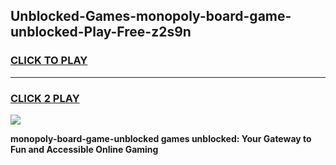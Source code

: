 
## Unblocked-Games-monopoly-board-game-unblocked-Play-Free-z2s9n
<h3>
<a href="https://premium76.site?title=monopoly-board-game-unblocked&ref=10A">CLICK TO PLAY</a></h3>
<hr>

<h3>
<a href="https://premium76.site?title=monopoly-board-game-unblocked&ref=10A">CLICK 2 PLAY</a>
  
</h3>

<a href="https://premium76.site?title=monopoly-board-game-unblocked&ref=10A"><img src="https://clearcache.store/games.png"></a>


**monopoly-board-game-unblocked games unblocked: Your Gateway to Fun and Accessible Online Gaming**
